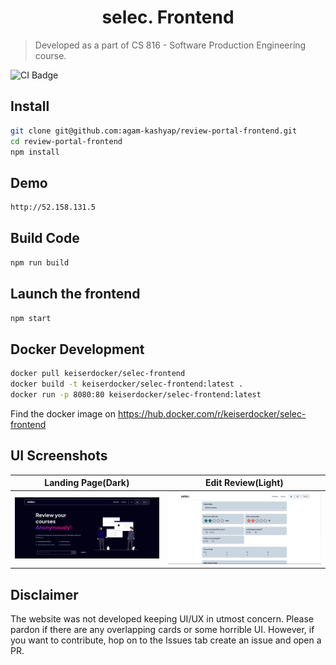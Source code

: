 <h1 align="center">selec. Frontend</h1>

> Developed as a part of CS 816 - Software Production Engineering course.

![CI Badge](https://github.com/agam-kashyap/review-portal-frontend/actions/workflows/frontend-ci.yml)

## Install

```sh
git clone git@github.com:agam-kashyap/review-portal-frontend.git
cd review-portal-frontend
npm install
```

## Demo

```sh
http://52.158.131.5
```

## Build Code

```sh
npm run build
```

## Launch the frontend

```sh
npm start
```

## Docker Development

```sh
docker pull keiserdocker/selec-frontend
docker build -t keiserdocker/selec-frontend:latest .
docker run -p 8080:80 keiserdocker/selec-frontend:latest
```

Find the docker image on https://hub.docker.com/r/keiserdocker/selec-frontend

## UI Screenshots

Landing Page(Dark)             |  Edit Review(Light)
:-------------------------:|:-------------------------:
![Landing Page](https://github.com/agam-kashyap/review-portal-frontend/blob/main/assets/landingpage.png)  |  ![Edit Review](https://github.com/agam-kashyap/review-portal-frontend/blob/main/assets/selecttags.png)

## Disclaimer

The website was not developed keeping UI/UX in utmost concern. Please pardon if there are any overlapping cards or some horrible UI. However, if you want to contribute, hop on to the Issues tab create an issue and open a PR.
